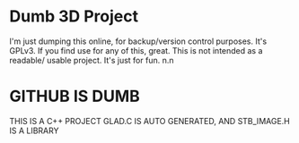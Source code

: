 # Dumb 3D Project
I'm just dumping this online, for backup/version control purposes. It's GPLv3.
If you find use for any of this, great. This is not intended as a readable/
usable project. It's just for fun. n.n

# GITHUB IS DUMB
THIS IS A C++ PROJECT GLAD.C IS AUTO GENERATED, AND STB_IMAGE.H IS A LIBRARY
